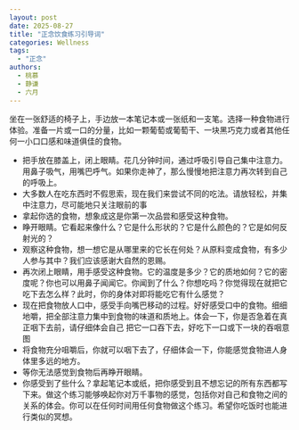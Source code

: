 ```yaml
---
layout: post
date: 2025-08-27
title: "正念饮食练习引导词"
categories: Wellness
tags:
  - "正念"
authors: 
  - 桃慕
  - 静谦
  - 六月
---
```


坐在一张舒适的椅子上，手边放一本笔记本或一张纸和一支笔。选择一种食物进行体验。准备一片或一口的分量，比如一颗葡萄或葡萄干、一块黑巧克力或者其他任何一小口口感和味道俱佳的食物。

* 把手放在膝盖上，闭上眼睛。花几分钟时间，通过呼吸引导自己集中注意力。
用鼻子吸气，用嘴巴呼气。如果你走神了，那么慢慢地把注意力再次转到自己的呼吸上。
* 大多数人在吃东西时不假思索，现在我们来尝试不同的吃法。请放轻松，并集中注意力，尽可能地只关注眼前的事
* 拿起你选的食物，想象成这是你第一次品尝和感受这种食物。
* 睁开眼睛。它看起来像什么？它是什么形状的？它是什么颜色的？它是如何反射光的？
* 观察这种食物，想一想它是从哪里来的它长在何处？从原料变成食物，有多少人参与其中？我们应该感谢大自然的恩赐。
* 再次闭上眼睛，用手感受这种食物。它的温度是多少？它的质地如何？它的密度呢？你也可以用鼻子闻闻它。你闻到了什么？你想吃吗？你觉得现在就把它吃下去怎么样？此时，你的身体对即将能吃它有什么感觉？
* 现在把食物放人口中，感受手向嘴巴移动的过程。好好感受口中的食物。细细地嚼，把全部注意力集中到食物的味道和质地上。体会一下，你是否急着在真正咽下去前，请仔细体会自己
把它一口吞下去，好吃下一口或下一块的吞咽意图
* 将食物充分咀嚼后，你就可以咽下去了，仔细体会一下，你能感觉食物进人身体里多远的地方。
* 等你无法感觉到食物后再睁开眼睛。
* 你感受到了些什么？拿起笔记本或纸，把你感受到且不想忘记的所有东西都写下来。做这个练习能够唤起你对万千事物的感觉，包括你对自己和食物之间的关系的体会。你可以在任何时间用任何食物做这个练习。希望你吃饭时也能进行类似的冥想。